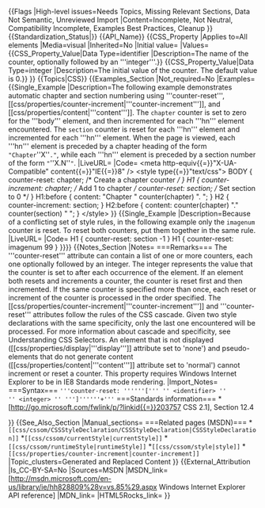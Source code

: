 {{Flags
|High-level issues=Needs Topics, Missing Relevant Sections, Data Not Semantic, Unreviewed Import
|Content=Incomplete, Not Neutral, Compatibility Incomplete, Examples Best Practices, Cleanup
}}
{{Standardization_Status|}}
{{API_Name}}
{{CSS_Property
|Applies to=All elements
|Media=visual
|Inherited=No
|Initial value=
|Values={{CSS_Property_Value|Data Type=identifier |Description=The name of the counter, optionally followed by an
'''integer'''.}}
{{CSS_Property_Value|Data Type=integer |Description=The initial value of the counter. The default value is 0.}}
}}
{{Topics|CSS}}
{{Examples_Section
|Not_required=No
|Examples={{Single_Example
|Description=The following example demonstrates automatic
chapter and section numbering using
'''counter-reset''',
[[css/properties/counter-increment|'''counter-increment''']],
and [[css/properties/content|'''content''']].
The <code>chapter</code> counter is set to zero for the
'''body''' element,
and then incremented for each '''hn'''
element encountered. The <code>section</code> counter is
reset for each '''hn''' element and
incremented for each '''hn''' element.
When the page is viewed, each
'''hn''' element is preceded by
a chapter heading of the form
<code>"Chapter</code>''X''<code>."</code>,
while each '''hn''' element is preceded by
a section number of the form
<code>"</code>''X.N''<code>"</code>.
|LiveURL=
|Code=
&lt;meta http-equiv{{=}}"X-UA-Compatible" content{{=}}"IE{{=}}8" /&gt;
&lt;style type{{=}}"text/css"&gt;
BODY {
    counter-reset: chapter;      /* Create a chapter counter */
}
H1 {
    counter-increment: chapter;  /* Add 1 to chapter */
    counter-reset: section;      /* Set section to 0 */
}
H1:before {
    content: "Chapter " counter(chapter) ". ";
}
H2 {
    counter-increment: section;
}
H2:before {
    content: counter(chapter) "." counter(section) " ";
}
&lt;/style&gt; 
}}
{{Single_Example
|Description=Because of a conflicting set of style rules, in the following example
only the <code>imagenum</code> counter is reset.
To reset both counters, put them together in the same rule.
|LiveURL=
|Code=
H1 { counter-reset: section -1 }
H1 { counter-reset: imagenum 99 }
}}}}
{{Notes_Section
|Notes=
===Remarks===
The
'''counter-reset'''
attribute can contain a list of one or more counters,
each one optionally followed by an integer. The integer represents
the value that the counter is set to after each occurrence
of the element.
If an element both resets and increments a counter, the counter is
reset first and then incremented. If the same counter is specified
more than once, each reset or increment of the counter is processed
in the order specified.
The
[[css/properties/counter-increment|'''counter-increment''']]
and
'''counter-reset'''
attributes follow the rules of the CSS cascade. Given two style
declarations with the same specificity, only the last one encountered
will be processed. For more information about cascade and specificity,
see Understanding CSS Selectors.
An element that is not displayed
([[css/properties/display|'''display''']]
attribute set to 'none') and pseudo-elements that do not generate content
([[css/properties/content|'''content''']]
attribute set to 'normal') cannot increment or reset a counter.
This property requires Windows Internet Explorer to be in
IE8 Standards mode rendering.
|Import_Notes=
===Syntax===
<code>'''counter-reset: ''''''[''' ''
&lt;identifier&gt;
'' ''
&lt;integer&gt;
'' ''']''''''+'''</code>
===Standards information===
*[http://go.microsoft.com/fwlink/p/?linkid{{=}}203757 CSS 2.1], Section 12.4


}}
{{See_Also_Section
|Manual_sections=
===Related pages (MSDN)===
*<code>[[css/cssom/CSSStyleDeclaration/CSSStyleDeclaration|CSSStyleDeclaration]]</code>
*<code>[[css/cssom/currentStyle|currentStyle]]</code>
*<code>[[css/cssom/runtimeStyle|runtimeStyle]]</code>
*<code>[[css/cssom/style|style]]</code>
*<code>[[css/properties/counter-increment|counter-increment]]</code>
|Topic_clusters=Generated and Replaced Content
}}
{{External_Attribution
|Is_CC-BY-SA=No
|Sources=MSDN
|MSDN_link=[http://msdn.microsoft.com/en-us/library/ie/hh828809%28v=vs.85%29.aspx Windows Internet Explorer API reference]
|MDN_link=
|HTML5Rocks_link=
}}